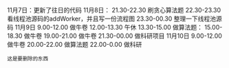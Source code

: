 11月7日：更新了往日的代码
11月8日：
    21.30-22.30 刷贪心算法题
    22.30-23.30 看线程池源码的addWorker，并且写一份流程图
    23.30-00.30 整理一下线程池源码
11月9日
    9.00-12.00 做牛卷
    12.00-13.30 午休
    13.30-15.00 做算法题：
    15.00-18.30 做牛卷
    19.00-21.00 做牛卷
    21.30-00.00 做科研项目
11月10日
    9.00-12.00 做牛卷
    20.00-22.00 做算法题
    22.00-0.00 做科研



    这是要删除的东西

